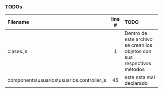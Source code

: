 ### TODOs
| Filename | line # | TODO
|:------|:------:|:------
| clases.js | 1 | Dentro de este archivo se crean los objetos con sus respectivos métodos
| components\usuarios\usuarios.controller.js | 45 | este esta mal declarado